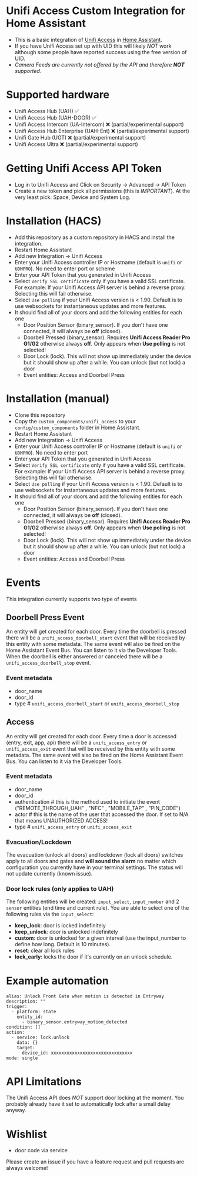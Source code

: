 # Unifi Access Custom Integration for Home Assistant

- This is a basic integration of [Unifi Access](https://ui.com/door-access) in [Home Assistant](https://homeassistant.io). 
- If you have Unifi Access set up with UID this will likely *NOT* work although some people have reported success using the free version of UID. 
- _Camera Feeds are currently not offered by the API and therefore **NOT** supported_.

# Supported hardware
- Unifi Access Hub (UAH) :white_check_mark:
- Unifi Access Hub (UAH-DOOR) :white_check_mark:
- Unifi Access Intercom (UA-Intercom) :x: (partial/experimental support)
- Unifi Access Hub Enterprise (UAH-Ent) :x: (partial/experimental support)
- Unifi Gate Hub (UGT) :x: (partial/experimental support)
- Unifi Access Ultra :x: (partial/experimental support)

# Getting Unifi Access API Token
- Log in to Unifi Access and Click on Security -> Advanced -> API Token
- Create a new token and pick all permissions (this is *IMPORTANT*). At the very least pick: Space, Device and System Log.

# Installation (HACS)
- Add this repository as a custom repository in HACS and install the integration.
- Restart Home Assistant
- Add new Integration -> Unifi Access
- Enter your Unifi Access controller IP or Hostname (default is `unifi` or `UDMPRO`). No need to enter port or scheme
- Enter your API Token that you generated in Unifi Access
- Select `Verify SSL certificate` only if you have a valid SSL certificate. For example: If your Unifi Access API server is behind a reverse proxy. Selecting this will fail otherwise.
- Select `Use polling` if your Unifi Access version is < 1.90. Default is to use websockets for instantaneous updates and more features.
- It should find all of your doors and add the following entities for each one
    - Door Position Sensor (binary_sensor). If you don't have one connected, it will always be **off** (closed).
    - Doorbell Pressed (binary_sensor). Requires **Unifi Access Reader Pro G1/G2** otherwise always **off**. Only appears when **Use polling** is not selected!
    - Door Lock (lock). This will not show up immediately under the device but it should show up after a while. You can unlock (but not lock) a door
    - Event entities: Access and Doorbell Press


# Installation (manual)
- Clone this repository
- Copy the `custom_components/unifi_access` to your `config/custom_components` folder in Home Assistant.
- Restart Home Assistant
- Add new Integration -> Unifi Access
- Enter your Unifi Access controller IP or Hostname (default is `unifi` or `UDMPRO`). No need to enter port
- Enter your API Token that you generated in Unifi Access
- Select `Verify SSL certificate` only if you have a valid SSL certificate. For example: If your Unifi Access API server is behind a reverse proxy. Selecting this will fail otherwise.
- Select `Use polling` if your Unifi Access version is < 1.90. Default is to use websockets for instantaneous updates and more features.
- It should find all of your doors and add the following entities for each one
    - Door Position Sensor (binary_sensor). If you don't have one connected, it will always be **off** (closed).
    - Doorbell Pressed (binary_sensor). Requires **Unifi Access Reader Pro G1/G2** otherwise always **off**. Only appears when **Use polling** is not selected!
    - Door Lock (lock). This will not show up immediately under the device but it should show up after a while. You can unlock (but not lock) a door
    - Event entities: Access and Doorbell Press

# Events
This integration currently supports two type of events

## Doorbell Press Event
An entity will get created for each door. Every time the doorbell is pressed there will be a `unifi_access_doorbell_start` event that will be received by this entity with some metadata. The same event will also be fired on the Home Assistant Event Bus. You can listen to it via the Developer Tools. When the doorbell is either answered or canceled there will be a `unifi_access_doorbell_stop` event.

### Event metadata
- door_name
- door_id
- type # `unifi_access_doorbell_start` or `unifi_access_doorbell_stop`

## Access
An entity will get created for each door. Every time a door is accessed (entry, exit, app, api) there will be a `unifi_access_entry` or `unifi_access_exit` event that will be received by this entity with some metadata. The same event will also be fired on the Home Assistant Event Bus. You can listen to it via the Developer Tools.

### Event metadata
- door_name
- door_id
- authentication # this is the method used to initiate the event ("REMOTE_THROUGH_UAH" , "NFC" , "MOBILE_TAP" , "PIN_CODE")
- actor # this is the name of the user that accessed the door. If set to N/A that means UNAUTHORIZED ACCESS!
- type # `unifi_access_entry` or `unifi_access_exit`

### Evacuation/Lockdown
The evacuation (unlock all doors) and lockdown (lock all doors) switches apply to all doors and gates and **will sound the alarm** no matter which configuration you currently have in your terminal settings. The status will not update currently (known issue).

### Door lock rules (only applies to UAH)
The following entities will be created: `input_select`, `input_number` and 2 `sensor` entities (end time and current rule).
You are able to select one of the following rules via the `input_select`:
- **keep_lock**: door is locked indefinitely
- **keep_unlock**: door is unlocked indefinitely
- **custom**: door is unlocked for a given interval (use the input_number to define how long. Default is 10 minutes).
- **reset**: clear all lock rules
- **lock_early**: locks the door if it's currently on an unlock schedule.

# Example automation

```
alias: Unlock Front Gate when motion is detected in Entryway
description: ""
trigger:
  - platform: state
    entity_id:
      - binary_sensor.entryway_motion_detected
condition: []
action:
  - service: lock.unlock
    data: {}
    target:
      device_id: xxxxxxxxxxxxxxxxxxxxxxxxxxxxxxx
mode: single
```
# API Limitations
The Unifi Access API does *NOT* support door locking at the moment. You probably already have it set to automatically lock after a small delay anyway.

# Wishlist
- door code via service

Please create an issue if you have a feature request and pull requests are always welcome!
